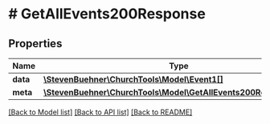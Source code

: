 # # GetAllEvents200Response

## Properties

Name | Type | Description | Notes
------------ | ------------- | ------------- | -------------
**data** | [**\StevenBuehner\ChurchTools\Model\Event1[]**](Event1.md) |  | [optional]
**meta** | [**\StevenBuehner\ChurchTools\Model\GetAllEvents200ResponseMeta**](GetAllEvents200ResponseMeta.md) |  | [optional]

[[Back to Model list]](../../README.md#models) [[Back to API list]](../../README.md#endpoints) [[Back to README]](../../README.md)
